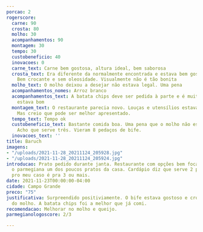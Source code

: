 ```yaml
---
porcao: 2
rogerscore:
  carne: 90
  crosta: 80
  molho: 30
  acompanhamentos: 90
  montagem: 30
  tempo: 30
  custobeneficio: 40
  inovacoes: 0
  carne_text: Carne bem gostosa, altura ideal, bem saborosa
  crosta_text: Era diferente da normalmente encontrada e estava bem gostosa e íntegra.
    Bem crocante e sem oleosidade. Visualmente não é tão bonita
  molho_text: O molho deixou a desejar não estava legal. Uma pena
  acompanhamentos_nomes: Arroz branco
  acompanhamentos_text: A batata chips deve ser pedida à parte e é muito boa. O arroz
    estava bom
  montagem_text: O restaurante parecia novo. Louças e utensílios estavam brilhando.
    Mas creio que pode ser melhor apresentado.
  tempo_text: Tempo ok
  custobeneficio_text: Bastante comida boa. Uma pena que o molho não estava legal.
    Acho que serve três. Vieram 8 pedaços de bife.
  inovacoes_text: ''
title: Baruch
imagens:
- "/uploads/2021-11-28_20211124_205928.jpg"
- "/uploads/2021-11-28_20211124_205924.jpg"
introducao: Prato pedido durante janta. Restaurante com opções bem focadas, sendo
  o parmegiana um dos poucos pratos da casa. Cardápio diz que serve 2 pessoas mas
  pro meu caso é pra 3 ou mais.
date: 2021-11-23T00:00:00-04:00
cidade: Campo Grande
preco: "75"
justificativa: Surpreendido positiviamente. O bife estava gostoso e crocante apesar
  do molho. A batata chips foi a melhor que já comi.
recomendacao: Melhorar no molho e queijo.
parmegianologoscore: 2/3

---
```

